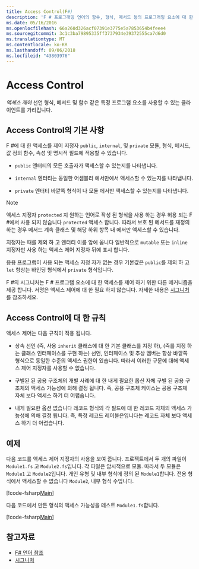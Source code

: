 ```yaml
---
title: Access Control(F#)
description: 'F # 프로그래밍 언어의 함수, 형식, 메서드 등의 프로그래밍 요소에 대 한 액세스를 제어 하는 방법에 알아봅니다.'
ms.date: 05/16/2016
ms.openlocfilehash: 66a260d326acf07391e3775e5a7853654b4feee4
ms.sourcegitcommit: 3c1c3ba79895335ff3737934e39372555ca7d6d0
ms.translationtype: MT
ms.contentlocale: ko-KR
ms.lasthandoff: 09/06/2018
ms.locfileid: "43803976"
---
```

# <a name="access-control"></a>Access Control

*액세스 제어* 선언 형식, 메서드 및 함수 같은 특정 프로그램 요소를 사용할 수 있는 클라이언트를 가리킵니다.

## <a name="basics-of-access-control"></a>Access Control의 기본 사항

F #에 대 한 액세스를 제어 지정자 `public`, `internal`, 및 `private` 모듈, 형식, 메서드, 값 정의 함수, 속성 및 명시적 필드에 적용할 수 있습니다.

- `public` 엔터티의 모든 호출자가 액세스할 수 있는지를 나타냅니다.

- `internal` 엔터티는 동일한 어셈블리 에서만에서 액세스할 수 있는지를 나타냅니다.

- `private` 엔터티 바깥쪽 형식이 나 모듈 에서만 액세스할 수 있는지를 나타냅니다.

>[!NOTE]
액세스 지정자 `protected` 지 원하는 언어로 작성 된 형식을 사용 하는 경우 허용 되는 F #에서 사용 되지 않습니다 `protected` 액세스 합니다. 따라서 보호 된 메서드를 재정의 하는 경우 메서드 계속 클래스 및 해당 하위 항목 내 에서만 액세스할 수 있습니다.

지정자는 때를 제외 하 고 엔터티 이름 앞에 옵니다 일반적으로 `mutable` 또는 `inline` 지정자만 사용 하는 액세스 제어 지정자 뒤에 표시 합니다.

응용 프로그램이 사용 되는 액세스 지정 자가 없는 경우 기본값은 `public`를 제외 하 고 `let` 항상는 바인딩 형식에서 `private` 형식입니다.

F #의 시그니처는 F # 프로그램 요소에 대 한 액세스를 제어 하기 위한 다른 메커니즘을 제공 합니다. 서명은 액세스 제어에 대 한 필요 하지 않습니다. 자세한 내용은 [시그니처](signatures.md)를 참조하세요.

## <a name="rules-for-access-control"></a>Access Control에 대 한 규칙

액세스 제어는 다음 규칙이 적용 됩니다.

- 상속 선언 (즉, 사용 `inherit` 클래스에 대 한 기본 클래스를 지정 하), (즉를 지정 하는 클래스 인터페이스를 구현 하는) 선언, 인터페이스 및 추상 멤버는 항상 바깥쪽 형식으로 동일한 수준의 액세스 권한이 있습니다. 따라서 이러한 구문에 대해 액세스 제어 지정자를 사용할 수 없습니다.

- 구별된 된 공용 구조체의 개별 사례에 대 한 내게 필요한 옵션 자체 구별 된 공용 구조체의 액세스 가능성에 의해 결정 됩니다. 즉, 공용 구조체 케이스는 공용 구조체 자체 보다 액세스 하기 더 어렵습니다.

- 내게 필요한 옵션 없습니다 레코드 형식의 각 필드에 대 한 레코드 자체의 액세스 가능성에 의해 결정 됩니다. 즉, 특정 레코드 레이블은입니다는 레코드 자체 보다 액세스 하기 더 어렵습니다.

## <a name="example"></a>예제

다음 코드를 액세스 제어 지정자의 사용을 보여 줍니다. 프로젝트에서 두 개의 파일이 `Module1.fs` 고 `Module2.fs`입니다. 각 파일은 암시적으로 모듈. 따라서 두 모듈은 `Module1` 고 `Module2`입니다. 개인 유형 및 내부 형식에 정의 된 `Module1`합니다. 전용 형식에서 액세스할 수 없습니다 `Module2`, 내부 형식 수입니다.

[!code-fsharp[Main](../../../samples/snippets/fsharp/access-control/snippet1.fs)]

다음 코드에서 만든 형식의 액세스 가능성을 테스트 `Module1.fs`합니다.

[!code-fsharp[Main](../../../samples/snippets/fsharp/access-control/snippet2.fs)]

## <a name="see-also"></a>참고자료

- [F# 언어 참조](index.md)
- [시그니처](signatures.md)
